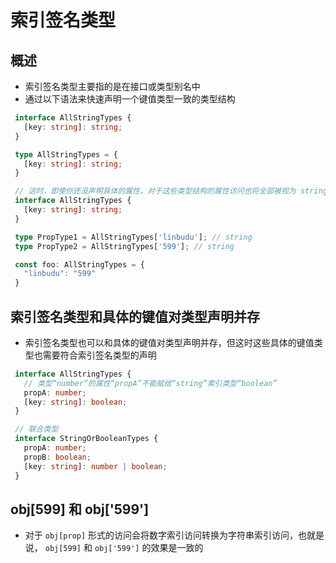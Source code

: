 # 索引签名类型

## 概述

+ 索引签名类型主要指的是在接口或类型别名中
+ 通过以下语法来快速声明一个键值类型一致的类型结构

 ```ts
  interface AllStringTypes {
    [key: string]: string;
  }

  type AllStringTypes = {
    [key: string]: string;
  }
  ```

 ```ts
  // 这时，即使你还没声明具体的属性，对于这些类型结构的属性访问也将全部被视为 string 类型
  interface AllStringTypes {
    [key: string]: string;
  }

  type PropType1 = AllStringTypes['linbudu']; // string
  type PropType2 = AllStringTypes['599']; // string

  const foo: AllStringTypes = {
    "linbudu": "599"
  }
  ```

## 索引签名类型和具体的键值对类型声明并存

+ 索引签名类型也可以和具体的键值对类型声明并存，但这时这些具体的键值类型也需要符合索引签名类型的声明

 ```ts
  interface AllStringTypes {
    // 类型“number”的属性“propA”不能赋给“string”索引类型“boolean”
    propA: number;
    [key: string]: boolean;
  }

  // 联合类型
  interface StringOrBooleanTypes {
    propA: number;
    propB: boolean;
    [key: string]: number | boolean;
  }
  ```

## obj[599] 和 obj['599']

+ 对于 `obj[prop]` 形式的访问会将数字索引访问转换为字符串索引访问，也就是说， `obj[599]` 和 `obj['599']` 的效果是一致的
